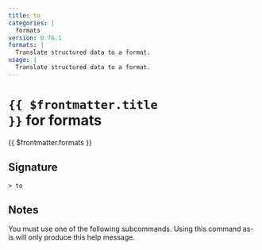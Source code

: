 ```yaml
---
title: to
categories: |
  formats
version: 0.76.1
formats: |
  Translate structured data to a format.
usage: |
  Translate structured data to a format.
---
```


# <code>{{ $frontmatter.title }}</code> for formats

<div class='command-title'>{{ $frontmatter.formats }}</div>

## Signature

```> to ```

## Notes
You must use one of the following subcommands. Using this command as-is will only produce this help message.